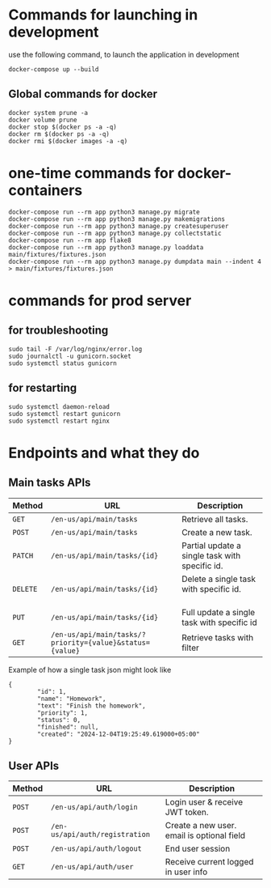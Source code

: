 # Commands for launching in development

use the following command, to launch the application in development

```
docker-compose up --build
```

## Global commands for docker
```
docker system prune -a
docker volume prune
docker stop $(docker ps -a -q)
docker rm $(docker ps -a -q)
docker rmi $(docker images -a -q)
```

# one-time commands for docker-containers

```
docker-compose run --rm app python3 manage.py migrate
docker-compose run --rm app python3 manage.py makemigrations
docker-compose run --rm app python3 manage.py createsuperuser
docker-compose run --rm app python3 manage.py collectstatic
docker-compose run --rm app flake8
docker-compose run --rm app python3 manage.py loaddata main/fixtures/fixtures.json
docker-compose run --rm app python3 manage.py dumpdata main --indent 4 > main/fixtures/fixtures.json
```

# commands for prod server

## for troubleshooting

```
sudo tail -F /var/log/nginx/error.log
sudo journalctl -u gunicorn.socket
sudo systemctl status gunicorn
```

## for restarting

```
sudo systemctl daemon-reload
sudo systemctl restart gunicorn
sudo systemctl restart nginx
```

# Endpoints and what they do

## Main tasks APIs

| Method   | URL                                      | Description                              |
| -------- | ---------------------------------------- | ---------------------------------------- |
| `GET`    | `/en-us/api/main/tasks`                             | Retrieve all tasks.                      |
| `POST`   | `/en-us/api/main/tasks`                             | Create a new task.                       |
| `PATCH`  | `/en-us/api/main/tasks/{id}`                          | Partial update a single task with specific id.                 |
| `DELETE` | `/en-us/api/main/tasks/{id}`  | Delete a single task with specific id.                    |
| `PUT`    | `/en-us/api/main/tasks/{id}` | Full update a single task with specific id |
| `GET` | `/en-us/api/main/tasks/?priority={value}&status={value}` | Retrieve tasks with filter | 

Example of how a single task json might look like 

```
{
        "id": 1,
        "name": "Homework",
        "text": "Finish the homework",
        "priority": 1,
        "status": 0,
        "finished": null,
        "created": "2024-12-04T19:25:49.619000+05:00"
}
```



## User APIs 

| Method   | URL                                      | Description                              |
| -------- | ---------------------------------------- | ---------------------------------------- |
| `POST`    | `/en-us/api/auth/login`                             | Login user & receive JWT token.                      |
| `POST`   | `/en-us/api/auth/registration`                             | Create a new user. email is optional field                      |
| `POST`  | `/en-us/api/auth/logout`                          | End user session                 |
| `GET`  | `/en-us/api/auth/user`                          | Receive current logged in user info                 |
